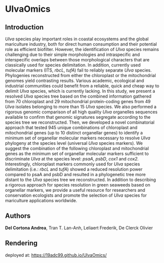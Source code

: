 # UlvaOmics


## Introduction

*Ulva* species play important roles in coastal ecosystems and the global mariculture industry, both for direct human consumption and their potential role as efficient biofilter. However, the identification of *Ulva* species remains challenging due to their simple morphologies and intraspecific and interspecific overlaps between those morphological characters that are classically used for species delimitation. In addition, currently used molecular markers (ITS, *rbcL*, *tufA*) fail to reliably separate *Ulva* species. Phylogenies reconstructed from either the chloroplast or the mitochondrial genomes yield contrasting results. Various academic, ecological and industrial communities could benefit from a reliable, quick and cheap way to delimit *Ulva* species, which is currently lacking. In this study, we present a resolved *Ulva* species tree based on the combined information gathered from 70 chloroplast and 29 mitochondrial protein-coding genes from 49 *Ulva* isolates belonging to more than 15 *Ulva* species. We also performed a rigorous genomic comparison of all high quality *Ulva* organelles sequences available to confirm that genomic signatures segregate according to the species tree we reconstructed. Then, we developed a novel combinatorial approach that tested 945 unique combinations of chloroplast and mitochondrial genes (up to 10 distinct organellar genes) to identify a minimum set of organellar molecular markers necessary to resolve *Ulva* phylogeny at the species level (universal *Ulva* species markers). We suggest the combination of the following chloroplast and mitochondrial genes as the minimum set of organellar molecular markers sufficient to discriminate *Ulva* at the species level: *psaA*, *psbD*, *cox1* and *cox2.* Interestingly, chloroplast markers commonly used for *Ulva* species delimitation (i.e.: *rbcL* and *tufA*) showed a reduced resolution power compared to psaA and psbD and resulted in a phylogenetic tree more distant to the *Ulva* species tree we reconstructed. In addition to describing a rigorous approach for species resolution in green seaweeds based on organellar markers, we provide a useful resource for researchers and conservation ecologists and promote the selection of *Ulva* species for mariculture applications worldwide.

## Authors

**Del Cortona Andrea**, Tran T. Lan-Anh, Leliaert Frederik, De Clerck Olivier

## Rendering

deployed at: https://19adc99.github.io/UlvaOmics/


